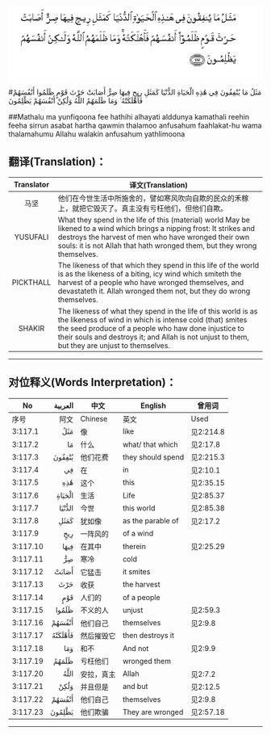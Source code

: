 ![003:117](images/003_117.gif)

#مَثَلُ مَا يُنْفِقُونَ فِي هَٰذِهِ الْحَيَاةِ الدُّنْيَا كَمَثَلِ رِيحٍ فِيهَا صِرٌّ أَصَابَتْ حَرْثَ قَوْمٍ ظَلَمُوا أَنْفُسَهُمْ فَأَهْلَكَتْهُ ۚ وَمَا ظَلَمَهُمُ اللَّهُ وَلَٰكِنْ أَنْفُسَهُمْ يَظْلِمُونَ 

##Mathalu ma yunfiqoona fee hathihi alhayati alddunya kamathali reehin feeha sirrun asabat hartha qawmin thalamoo anfusahum faahlakat-hu wama thalamahumu Allahu walakin anfusahum yathlimoona 

## 翻译(Translation)：

| Translator | 译文(Translation)                                            |
| :--------: | ------------------------------------------------------------ |
|    马坚    | 他们在今世生活中所施舍的，譬如寒风吹向自欺的民众的禾稼上，就把它毁灭了。真主没有亏枉他们，但他们自欺。 |
|  YUSUFALI  | What they spend in the life of this (material) world May be likened to a wind which brings a nipping frost: It strikes and destroys the harvest of men who have wronged their own souls: it is not Allah that hath wronged them, but they wrong themselves. |
| PICKTHALL  | The likeness of that which they spend in this life of the world is as the likeness of a biting, icy wind which smiteth the harvest of a people who have wronged themselves, and devastateth it. Allah wronged them not, but they do wrong themselves. |
|   SHAKIR   | The likeness of what they spend in the life of this world is as the likeness of wind in which is intense cold (that) smites the seed produce of a people who haw done injustice to their souls and destroys it; and Allah is not unjust to them, but they are unjust to themselves. |

---

## 对位释义(Words Interpretation)：

| No   | العربية | 中文    | English | 曾用词 |
| ---- | ------: | ------- | ------- | ------ |
| 序号 |    阿文 | Chinese | 英文    | Used   |
| 3:117.1  | مَثَلُ     | 像         | like              | 见2:214.8 |
| 3:117.2  | مَا      | 什么       | what/ that which  | 见2:17.8  |
| 3:117.3  | يُنْفِقُونَ  | 他们花费   | they should spend | 见2:215.3 |
| 3:117.4  | فِي      | 在         | in                | 见2:10.1  |
| 3:117.5  | هَٰذِهِ     | 这个       | this              | 见2:35.15 |
| 3:117.6  | الْحَيَاةِ  | 生活       | Life              | 见2:85.37 |
| 3:117.7  | الدُّنْيَا  | 今世       | this world        | 见2:85.38 |
| 3:117.8  | كَمَثَلِ    | 犹如像     | as the parable of | 见2:17.2  |
| 3:117.9  | رِيحٍ     | 一阵风的   | of a wind         |           |
| 3:117.10 | فِيهَا    | 在其中     | therein           | 见2:25.29 |
| 3:117.11 | صِرٌّ      | 寒冷       | cold              |           |
| 3:117.12 | أَصَابَتْ   | 它猛击     | it smites         |           |
| 3:117.13 | حَرْثَ     | 收获       | the harvest       |           |
| 3:117.14 | قَوْمٍ     | 人们的     | of a people       |           |
| 3:117.15 | ظَلَمُوا   | 不义的人   | unjust            | 见2:59.3  |
| 3:117.16 | أَنْفُسَهُمْ  | 他们自己   | themselves        | 见2:9.8   |
| 3:117.17 | فَأَهْلَكَتْهُ | 然后摧毁它 | then destroys it  |           |
| 3:117.18 | وَمَا     | 和不       | And not           | 见2:9.9   |
| 3:117.19 | ظَلَمَهُمُ   | 亏枉他们   | wronged them      |           |
| 3:117.20 | اللَّهُ    | 安拉，真主 | Allah             | 见2:7.2 |
| 3:117.21 | وَلَٰكِنْ    | 并且但是   | and but           | 见2:12.5  |
| 3:117.22 | أَنْفُسَهُمْ  | 他们自己   | themselves        | 见2:9.8   |
| 3:117.23 | يَظْلِمُونَ  | 他们欺骗   | They are wronged  | 见2:57.18 |

---
